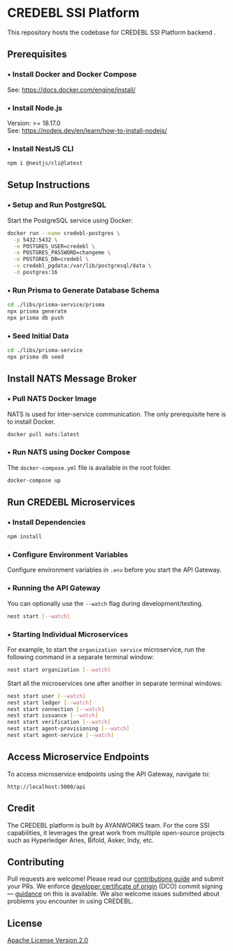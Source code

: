# CREDEBL SSI Platform

This repository hosts the codebase for CREDEBL SSI Platform backend .

## Prerequisites

### • Install Docker and Docker Compose
See: https://docs.docker.com/engine/install/

### • Install Node.js
Version: >= 18.17.0  
See: https://nodejs.dev/en/learn/how-to-install-nodejs/

### • Install NestJS CLI
```bash
npm i @nestjs/cli@latest 
```

## Setup Instructions

### • Setup and Run PostgreSQL
Start the PostgreSQL service using Docker:

```bash
docker run --name credebl-postgres \
  -p 5432:5432 \
  -e POSTGRES_USER=credebl \
  -e POSTGRES_PASSWORD=changeme \
  -e POSTGRES_DB=credebl \
  -v credebl_pgdata:/var/lib/postgresql/data \
  -d postgres:16
```

### • Run Prisma to Generate Database Schema

```bash
cd ./libs/prisma-service/prisma
npx prisma generate
npx prisma db push
```

### • Seed Initial Data

```bash
cd ./libs/prisma-service
npx prisma db seed
```

## Install NATS Message Broker

### • Pull NATS Docker Image

NATS is used for inter-service communication. The only prerequisite here is to install Docker.

```bash
docker pull nats:latest
```

### • Run NATS using Docker Compose
The `docker-compose.yml` file is available in the root folder.

```bash
docker-compose up
```

## Run CREDEBL Microservices

### • Install Dependencies
```bash
npm install
```

### • Configure Environment Variables
Configure environment variables in `.env` before you start the API Gateway.

### • Running the API Gateway
You can optionally use the `--watch` flag during development/testing.

```bash
nest start [--watch]
```

### • Starting Individual Microservices

For example, to start the `organization service` microservice, run the following command in a separate terminal window:

```bash
nest start organization [--watch]
```

Start all the microservices one after another in separate terminal windows:

```bash
nest start user [--watch]
nest start ledger [--watch]
nest start connection [--watch]
nest start issuance [--watch]
nest start verification [--watch]
nest start agent-provisioning [--watch]
nest start agent-service [--watch]
```

## Access Microservice Endpoints

To access microservice endpoints using the API Gateway, navigate to:

```
http://localhost:5000/api
```

## Credit

The CREDEBL platform is built by AYANWORKS team. 
For the core SSI capabilities, it leverages the great work from multiple open-source projects such as Hyperledger Aries, Bifold, Asker, Indy, etc.

## Contributing

Pull requests are welcome! Please read our [contributions guide](https://github.com/credebl/platform/blob/main/CONTRIBUTING.md) and submit your PRs. We enforce [developer certificate of origin](https://developercertificate.org/) (DCO) commit signing — [guidance](https://github.com/apps/dco) on this is available. We also welcome issues submitted about problems you encounter in using CREDEBL.

## License

[Apache License Version 2.0](https://github.com/credebl/platform/blob/main/LICENSE)
